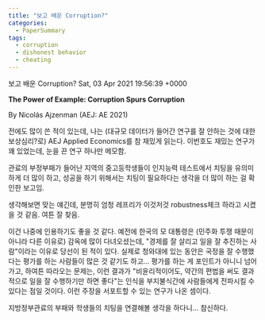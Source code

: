 ```yaml
---
title: "보고 배운 Corruption?"
categories:
  - PaperSummary
tags:
  - corruption
  - dishonest behavior
  - cheating
---
```


보고 배운 Corruption? 
  Sat, 03 Apr 2021 19:56:39 +0000

**The Power of Example: Corruption Spurs Corruption**

By Nicolás Ajzenman (AEJ: AE 2021)

<!--
Does political corruption erode civic values and foster dishonest behavior? I test this hypothesis in the context of Mexico by combining data on local government corruption and cheating on school tests. I find that, following revelations of corruption by local officials, secondary students' cheating on cognitive tests increases significantly. The effect is large and robust and persists for over a year after malfeasance is revealed. These findings are validated by evidence from individual survey data, which documents that individuals interviewed right after corruption is revealed report being less honest, less trustworthy, and more prone to thinking that cheating is necessary to succeed, compared to similar individuals interviewed just beforehand.
-->

전에도 많이 쓴 적이 있는데, 나는 (대규모 데이터가 들어간 연구를 잘 안하는 것에 대한 보상심리?로) AEJ Applied Economics를 참 재밌게 읽는다. 이번호도 재밌는 연구가 꽤 있었는데, 눈을 끈 연구 하나만 메모함.

관료의 부정부패가 들어난 지역의 중고등학생들이 인지능력 테스트에서 치팅을 유의미하게 더 많이 하고, 성공을 하기 위해서는 치팅이 필요하다는 생각을 더 많이 하는 걸 확인한 보고임.

생각해보면 맞는 얘긴데, 분명히 엄청 레프리가 이것저것 robustness체크 하라고 시켰을 것 같음. 여튼 잘 찾음.

이건 나중에 인용하기도 좋을 것 같다. 예전에 한국의 모 대통령은 (민주화 투쟁 때문이 아니라 다른 이유로) 감옥에 많이 다녀오셨는데, "경제를 잘 살리고 일을 잘 추진하는 사람"이라는 이유로 당선이 된 적이 있다. 실제로 청와대에 있는 동안은 국정을 잘 수행했다는 평가를 하는 사람들이 많은 것 같기도 하고... 평가를 하는 게 포인트가 아니니 넘어가고, 하여튼 따라오는 문제는, 이런 결과가 "비윤리적이어도, 약간의 편법을 써도 결과적으로 일을 잘 수행하기만 하면 좋다"는 인식을 부지불식간에 사람들에게 전파시킬 수 있다는 점일 것이다. 이런 주장을 서포트할 수 있는 연구가 나온 셈이다.

지방정부관료의 부패와 학생들의 치팅을 연결해볼 생각을 하다니... 참신하다. 